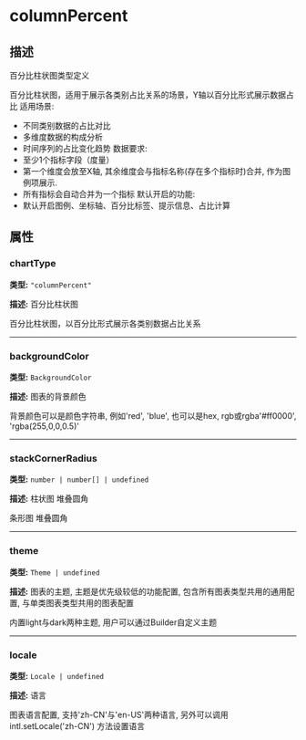 # columnPercent
## 描述
百分比柱状图类型定义

百分比柱状图，适用于展示各类别占比关系的场景，Y轴以百分比形式展示数据占比
适用场景:
- 不同类别数据的占比对比
- 多维度数据的构成分析
- 时间序列的占比变化趋势
数据要求:
- 至少1个指标字段（度量）
- 第一个维度会放至X轴, 其余维度会与指标名称(存在多个指标时)合并, 作为图例项展示.
- 所有指标会自动合并为一个指标
默认开启的功能:
- 默认开启图例、坐标轴、百分比标签、提示信息、占比计算


## 属性

### chartType

**类型:** `"columnPercent"`

**描述:**
百分比柱状图

百分比柱状图，以百分比形式展示各类别数据占比关系

---

### backgroundColor

**类型:** `BackgroundColor`

**描述:**
图表的背景颜色

背景颜色可以是颜色字符串, 例如'red', 'blue', 也可以是hex, rgb或rgba'#ff0000', 'rgba(255,0,0,0.5)'

---

### stackCornerRadius

**类型:** `number | number[] | undefined`

**描述:**
柱状图 堆叠圆角

条形图 堆叠圆角

---

### theme

**类型:** `Theme | undefined`

**描述:**
图表的主题, 主题是优先级较低的功能配置, 包含所有图表类型共用的通用配置, 与单类图表类型共用的图表配置

内置light与dark两种主题, 用户可以通过Builder自定义主题

---

### locale

**类型:** `Locale | undefined`

**描述:**
语言

图表语言配置, 支持'zh-CN'与'en-US'两种语言, 另外可以调用 intl.setLocale('zh-CN') 方法设置语言